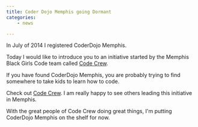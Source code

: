 ```yaml
---
title: Coder Dojo Memphis going Dormant
categories:
    - news

---
```


In July of 2014 I registered CoderDojo Memphis.

Today I would like to introduce you to an initiative started by the Memphis Black Girls Code team called [Code Crew](http://www.code-crew.org/).

If you have found CoderDojo Memphis, you are probably trying to find somewhere to take kids to learn how to code.

Check out [Code Crew](http://www.code-crew.org/). I am really happy to see others leading this initiative in Memphis.

With the great people of Code Crew doing great things, I'm putting CoderDojo Memphis on the shelf for now. 